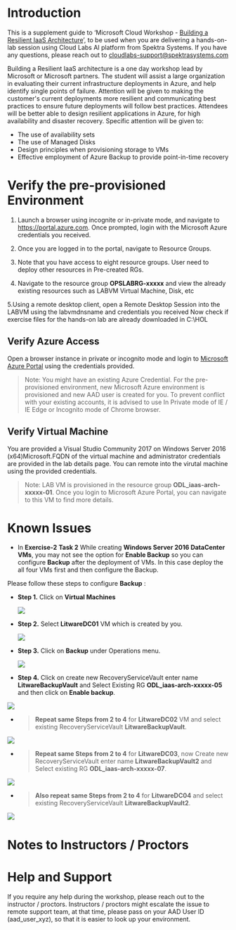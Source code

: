 
# Introduction

This is a supplement guide to ‘Microsoft Cloud Workshop - [Building a Resilient IaaS Architecture](https://github.com/Microsoft/MCW-Building-a-resilient-IaaS-architecture/blob/master/Hands-on%20lab/HOL%20step-by%20step%20-%20Building%20a%20resilient%20IaaS%20architecture.md)’, to be used when you are delivering a hands-on-lab session using Cloud Labs AI platform from Spektra Systems. If you have any questions, please reach out to cloudlabs-support@spektrasystems.com

Building a Resilient IaaS architecture is a one day workshop lead by Microsoft or Microsoft partners. The student will assist a large organization in evaluating their current infrastructure deployments in Azure, and help identify single points of failure. Attention will be given to making the customer's current deployments more resilient and communicating best practices to ensure future deployments will follow best practices.
Attendees will be better able to design resilient applications in Azure, for high availability and disaster recovery. Specific attention will be given to: 

*	The use of availability sets
*	The use of Managed Disks
*	Design principles when provisioning storage to VMs
*	Effective employment of Azure Backup to provide point-in-time recovery

# Verify the pre-provisioned Environment

1. Launch a browser using incognite or in-private mode, and navigate to https://portal.azure.com. Once prompted, login with the Microsoft Azure credentials you received.   

2. Once you are logged in to the portal, navigate to Resource Groups. 
 
3. Note that you have access to eight resource groups. User need to deploy other resources in Pre-created RGs.

4. Navigate to the resource group **OPSLABRG-xxxxx** and view the already existing resources such as LABVM Virtual Machine,         Disk, etc

5.Using a remote desktop client, open a Remote Desktop Session into the LABVM using the labvmdnsname and credentials you received
   Now check if exercise files for the hands-on lab are already downloaded in C:\HOL


## Verify Azure Access

Open a browser instance in private or incognito mode and login to [Microsoft Azure Portal](https://portal.azure.com) using the credentials provided.

> Note: You might have an existing Azure Credential. For the pre-provisioned environment, new Microsoft Azure environment is provisioned and new AAD user is created for you. To prevent conflict with your existing accounts, it is advised to use In Private mode of IE / IE Edge or Incognito mode of Chrome browser.

## Verify Virtual Machine

You are provided a Visual Studio Community 2017 on Windows Server 2016 (x64)Microsoft.FQDN of the virtual machine and administrator credentials are provided in the lab details page. You can remote into the virutal machine using the provided credentials.

> Note: LAB VM is provisioned in the resource group **ODL_iaas-arch-xxxxx-01**. Once you login to Microsoft Azure Portal, you can navigate to this VM to find more details.


# Known Issues

* In **Exercise-2** **Task 2** While creating **Windows Server 2016 DataCenter VMs**, you may not see the option for **Enable Backup** so you can configure **Backup** after the deployment of VMs. In this case deploy the all four VMs first and then configure the Backup.

 Please follow these steps to configure **Backup** :

* **Step 1.** Click on **Virtual Machines** 

  ![](images/VirtualMachines1.png)

* **Step 2.**  Select **LitwareDC01** VM which is created by you.

  ![](images/LitwareDC2.png)

* **Step 3.** Click on **Backup** under Operations menu.

  ![](images/BackupDC3.png)

* **Step 4.** Click on create new RecoveryServiceVault enter name **LitwareBackupVault** and Select Existing RG **ODL_iaas-arch-xxxxx-05** and then click on **Enable backup**.

 <kbd>![](images/Finalbackup4.png)</kbd>

* > **Repeat same Steps from  2 to 4** for **LitwareDC02** VM and select existing RecoveryServiceVault **LitwareBackupVault**.

 ![](images/finalbackupDC02.png)

* > **Repeat same Steps from  2 to 4** for **LitwareDC03**, now Create new RecoveryServiceVault enter name **LitwareBackupVault2** and Select existing RG **ODL_iaas-arch-xxxxx-07**.
 
 ![](images/finalbackupDC03.png)
 
* > **Also repeat same Steps from  2 to 4** for **LitwareDC04** and select existing RecoveryServiceVault  **LitwareBackupVault2**.

 ![](images/FinalbackupDC04.png)


# Notes to Instructors / Proctors


# Help and Support

If you require any help during the workshop, please reach out to the instructor / proctors. Instructors / proctors might escalate the issue to remote support team, at that time, please pass on your AAD User ID (aad_user_xyz), so that it is easier to look up your environment.

  
